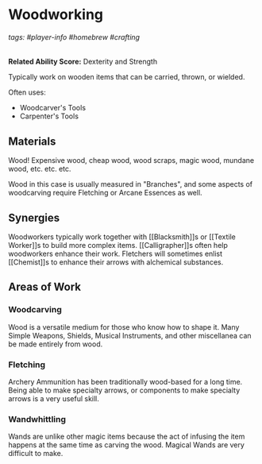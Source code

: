 # Woodworking
###### tags: #player-info #homebrew #crafting
**Related Ability Score:** Dexterity and Strength

Typically work on wooden items that can be carried, thrown, or wielded.

Often uses:
- Woodcarver's Tools
- Carpenter's Tools

## Materials
Wood! Expensive wood, cheap wood, wood scraps, magic wood, mundane wood, etc. etc. etc.

Wood in this case is usually measured in "Branches", and some aspects of woodcarving require Fletching or Arcane Essences as well.

## Synergies
Woodworkers typically work together with [[Blacksmith]]s or [[Textile Worker]]s to build more complex items.
[[Calligrapher]]s often help woodworkers enhance their work.
Fletchers will sometimes enlist [[Chemist]]s to enhance their arrows with alchemical substances.

## Areas of Work

### Woodcarving
Wood is a versatile medium for those who know how to shape it. Many Simple Weapons, Shields, Musical Instruments, and other miscellanea can be made entirely from wood.

### Fletching
Archery Ammunition has been traditionally wood-based for a long time. Being able to make specialty arrows, or components to make specialty arrows is a very useful skill.

### Wandwhittling
Wands are unlike other magic items because the act of infusing the item happens at the same time as carving the wood. 
Magical Wands are very difficult to make.
